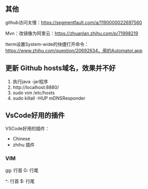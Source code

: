 ## 其他


github访问太慢：https://segmentfault.com/a/1190000022697560

Mvn：改镜像为阿里云：https://zhuanlan.zhihu.com/p/71998219

Iterm设置System-wide的快捷打开命令：https://www.zhihu.com/question/20692634，用的Automator.app


## 更新 Github hosts域名，效果并不好
1. 执行java -jar程序
2. http://localhost:8880/
3. sudo vim /etc/hosts
4. sudo killall -HUP mDNSResponder




## VsCode好用的插件

VSCode好用的插件：

- Chinese
- zhihu 插件


### VIM

gg: 行首
G: 行尾

^: 行首 
$: 行尾